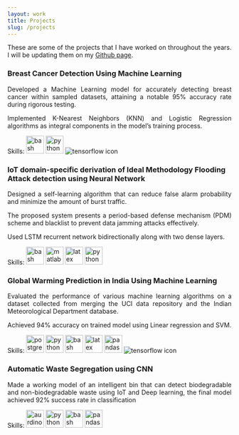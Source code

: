```yaml
---
layout: work
title: Projects
slug: /projects
---
```


<p align="justify">These are some of the projects that I have worked on throughout the years. I will be updating them on my <a href="https://github.com/Vineet-Loyer" target="_blank" rel="noopener noreferrer">Github page</a>.</p>

<div class="timeline">
  <div class="outer">
    <div class="card">
      <div class="info">
        <h3 class="title">Breast Cancer Detection Using Machine Learning</h3>
        <p align="justify">Developed a Machine Learning model for accurately detecting breast cancer within sampled datasets, attaining a notable 95% accuracy rate during rigorous testing.</p>
        <p align="justify">Implemented K-Nearest Neighbors (KNN) and Logistic Regression algorithms as integral components in the model’s training process.</p>
        <p>Skills: <img alt="bash icon" width="40" src="https://cdn.jsdelivr.net/gh/devicons/devicon/icons/bash/bash-original.svg" /> <img alt="python icon" width="40" src="https://cdn.jsdelivr.net/gh/devicons/devicon/icons/python/python-original-wordmark.svg" />
        <img alt="tensorflow icon" widht="40" src="https://cdn.jsdelivr.net/gh/devicons/devicon/icons/tensorflow/tensorflow-original-wordmark.svg" /> </p>
      </div>
    </div>
    <div class="card">
      <div class="info">
        <h3 class="title">IoT domain-specific derivation of Ideal Methodology Flooding Attack detection using Neural Network</h3>
        <p align="justify">Designed a self-learning algorithm that can reduce false alarm probability and minimize the amount of burst traffic.</p>
        <p align="justify">The proposed system presents a period-based defense mechanism (PDM) scheme and blacklist to prevent data jamming attacks effectively.</p>
        <p align="justify">Used LSTM recurrent network bidirectionally along with two dense layers.</p>
        <p>Skills: <img alt="bash icon" width="40" src="https://cdn.jsdelivr.net/gh/devicons/devicon/icons/bash/bash-original.svg" /> <img alt="matlab icon" width="40" src="https://cdn.jsdelivr.net/gh/devicons/devicon/icons/matlab/matlab-original.svg" /> <img alt="latex icon" width="40" src="https://cdn.jsdelivr.net/gh/devicons/devicon/icons/latex/latex-original.svg" /> <img alt="python icon" width="40" src="https://cdn.jsdelivr.net/gh/devicons/devicon/icons/python/python-original-wordmark.svg" /> </p>
      </div>
    </div>
    <div class="card">
      <div class="info">
        <h3 class="title">Global Warming Prediction in India Using Machine Learning</h3>
        <p align="justify">Evaluated the performance of various machine learning algorithms on a dataset collected from merging the UCI data repository and the Indian Meteorological Department database.</p>
        <p align="justify">Achieved 94% accuracy on trained model using Linear regression and SVM.</p>
        <p>Skills: <img alt="postgres sql icon" width="40" src="https://cdn.jsdelivr.net/gh/devicons/devicon/icons/postgresql/postgresql-original-wordmark.svg" /> <img alt="python icon" width="40" src="https://cdn.jsdelivr.net/gh/devicons/devicon/icons/python/python-original-wordmark.svg" /> <img alt="bash icon" width="40" src="https://cdn.jsdelivr.net/gh/devicons/devicon/icons/bash/bash-original.svg" /> <img alt="latex icon" width="40" src="https://cdn.jsdelivr.net/gh/devicons/devicon/icons/latex/latex-original.svg" /> 
        <img alt="pandas icon" width="40" src="https://cdn.jsdelivr.net/gh/devicons/devicon/icons/pandas/pandas-original-wordmark.svg" />
        <img alt="tensorflow icon" widht="40" src="https://cdn.jsdelivr.net/gh/devicons/devicon/icons/tensorflow/tensorflow-original-wordmark.svg" /></p>
      </div>
    </div>
    <div class="card">
      <div class="info">
        <h3 class="title">Automatic Waste Segregation using CNN</h3>
        <p align="justify">Made a working model of an intelligent bin that can detect biodegradable and non-biodegradable waste using IoT and Deep learning, the final model achieved 92% success rate in classification</p>
        <p>Skills: <img alt="aurdino icon" width="40" src="https://cdn.jsdelivr.net/gh/devicons/devicon/icons/arduino/arduino-original-wordmark.svg" />
        <img alt="python icon" width="40" src="https://cdn.jsdelivr.net/gh/devicons/devicon/icons/python/python-original-wordmark.svg" /> <img alt="bash icon" width="40" src="https://cdn.jsdelivr.net/gh/devicons/devicon/icons/bash/bash-original.svg" />
        <img alt="pandas icon" width="40" src="https://cdn.jsdelivr.net/gh/devicons/devicon/icons/pandas/pandas-original-wordmark.svg" /></p>
      </div>
    </div>
</div>